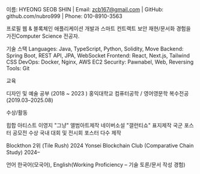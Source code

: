 
이름: HYEONG SEOB SHIN | Email: zcb167@gmail.com | GitHub: github.com/nubro999 | Phone: 010-8910-3563

프로필
웹 & 블록체인 애플리케이션 개발과 스마트 컨트랙트 보안 재현/문서화 경험을 가진Computer Science 전공자.

기술 스택
Languages: Java, TypeScript, Python, Solidity, Move
Backend: Spring Boot, REST API, JPA, WebSocket
Frontend: React, Next.js, Tailwind CSS
DevOps: Docker, Nginx, AWS EC2
Security: Pawnabel, Web, Reversing
Tools: Git

교육

디자인 및 예술 공부 (2018 ~ 2023 )
홍익대학교 컴퓨터공학 / 영어영문학 복수전공 (2019.03–2025.08)

수상/활동

힙합 아티스트 이영지 "그냥" 앨범아트제작
네이버소설 "갤런티쇼" 표지제작
국군 포스터 공모전 수상
국내 대회 및 전시회 포스터 다수 제작

Blockthon 2위 (Tile Rush) 2024
Yonsei Blockchain Club (Comparative Chain Study) 2024–

언어
한국어(모국어),
English(Working Proficiency – 기술 토론/문서 작성 경험)

